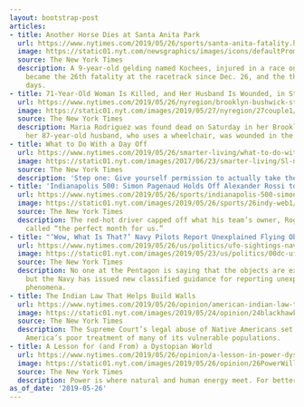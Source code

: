 ```yaml
---
layout: bootstrap-post
articles:
- title: Another Horse Dies at Santa Anita Park
  url: https://www.nytimes.com/2019/05/26/sports/santa-anita-fatality.html
  image: https://static01.nyt.com/newsgraphics/images/icons/defaultPromoCrop.png
  source: The New York Times
  description: A 9-year-old gelding named Kochees, injured in a race on Saturday,
    became the 26th fatality at the racetrack since Dec. 26, and the third in nine
    days.
- title: 71-Year-Old Woman Is Killed, and Her Husband Is Wounded, in Stabbing Attack
  url: https://www.nytimes.com/2019/05/26/nyregion/brooklyn-bushwick-stabbing-elderly.html
  image: https://static01.nyt.com/images/2019/05/27/nyregion/27couple1/27couple1-facebookJumbo.jpg
  source: The New York Times
  description: Maria Rodriguez was found dead on Saturday in her Brooklyn home, and
    her 87-year-old husband, who uses a wheelchair, was wounded in the attack.
- title: What to Do With a Day Off
  url: https://www.nytimes.com/2019/05/26/smarter-living/what-to-do-with-a-day-off.html
  image: https://static01.nyt.com/images/2017/06/23/smarter-living/Sl-newsletter-header/Sl-newsletter-header-facebookJumbo-v5.jpg
  source: The New York Times
  description: 'Step one: Give yourself permission to actually take the day off.'
- title: 'Indianapolis 500: Simon Pagenaud Holds Off Alexander Rossi to Win'
  url: https://www.nytimes.com/2019/05/26/sports/indianapolis-500-simon-pagenaud.html
  image: https://static01.nyt.com/images/2019/05/26/sports/26indy-web1/26indy-web1-facebookJumbo.jpg
  source: The New York Times
  description: The red-hot driver capped off what his team’s owner, Roger Penske,
    called “the perfect month for us.”
- title: "‘Wow, What Is That?’ Navy Pilots Report Unexplained Flying Objects"
  url: https://www.nytimes.com/2019/05/26/us/politics/ufo-sightings-navy-pilots.html
  image: https://static01.nyt.com/images/2019/05/23/us/politics/00dc-ufo1/00dc-ufo1-facebookJumbo.jpg
  source: The New York Times
  description: No one at the Pentagon is saying that the objects are extraterrestrial,
    but the Navy has issued new classified guidance for reporting unexplained aerial
    phenomena.
- title: The Indian Law That Helps Build Walls
  url: https://www.nytimes.com/2019/05/26/opinion/american-indian-law-trump.html
  image: https://static01.nyt.com/images/2019/05/24/opinion/24blackhawk/24blackhawk-facebookJumbo.jpg
  source: The New York Times
  description: The Supreme Court’s legal abuse of Native Americans set the stage for
    America’s poor treatment of many of its vulnerable populations.
- title: A Lesson for (and From) a Dystopian World
  url: https://www.nytimes.com/2019/05/26/opinion/a-lesson-in-power-dystopian-world.html
  image: https://static01.nyt.com/images/2019/05/26/opinion/26PowerWilliams1/26PowerWilliams1-facebookJumbo.jpg
  source: The New York Times
  description: Power is where natural and human energy meet. For better or for worse.
as_of_date: '2019-05-26'
---
```


